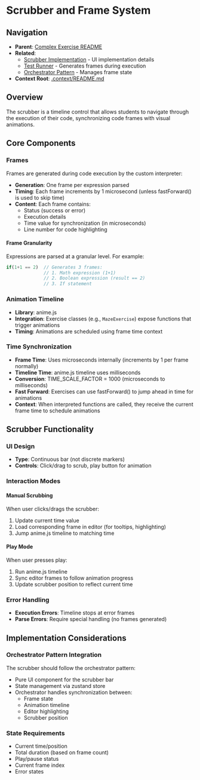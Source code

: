 # Scrubber and Frame System

## Navigation

- **Parent**: [Complex Exercise README](./README.md)
- **Related**:
  - [Scrubber Implementation](./scrubber-implementation.md) - UI implementation details
  - [Test Runner](./test-runner.md) - Generates frames during execution
  - [Orchestrator Pattern](./orchestrator-pattern.md) - Manages frame state
- **Context Root**: [.context/README.md](../README.md)

## Overview

The scrubber is a timeline control that allows students to navigate through the execution of their code, synchronizing code frames with visual animations.

## Core Components

### Frames

Frames are generated during code execution by the custom interpreter:

- **Generation**: One frame per expression parsed
- **Timing**: Each frame increments by 1 microsecond (unless fastForward() is used to skip time)
- **Content**: Each frame contains:
  - Status (success or error)
  - Execution details
  - Time value for synchronization (in microseconds)
  - Line number for code highlighting

#### Frame Granularity

Expressions are parsed at a granular level. For example:

```javascript
if(1+1 == 2)  // Generates 3 frames:
              // 1. Math expression (1+1)
              // 2. Boolean expression (result == 2)
              // 3. If statement
```

### Animation Timeline

- **Library**: anime.js
- **Integration**: Exercise classes (e.g., `MazeExercise`) expose functions that trigger animations
- **Timing**: Animations are scheduled using frame time context

### Time Synchronization

- **Frame Time**: Uses microseconds internally (increments by 1 per frame normally)
- **Timeline Time**: anime.js timeline uses milliseconds
- **Conversion**: TIME_SCALE_FACTOR = 1000 (microseconds to milliseconds)
- **Fast Forward**: Exercises can use fastForward() to jump ahead in time for animations
- **Context**: When interpreted functions are called, they receive the current frame time to schedule animations

## Scrubber Functionality

### UI Design

- **Type**: Continuous bar (not discrete markers)
- **Controls**: Click/drag to scrub, play button for animation

### Interaction Modes

#### Manual Scrubbing

When user clicks/drags the scrubber:

1. Update current time value
2. Load corresponding frame in editor (for tooltips, highlighting)
3. Jump anime.js timeline to matching time

#### Play Mode

When user presses play:

1. Run anime.js timeline
2. Sync editor frames to follow animation progress
3. Update scrubber position to reflect current time

### Error Handling

- **Execution Errors**: Timeline stops at error frames
- **Parse Errors**: Require special handling (no frames generated)

## Implementation Considerations

### Orchestrator Pattern Integration

The scrubber should follow the orchestrator pattern:

- Pure UI component for the scrubber bar
- State management via zustand store
- Orchestrator handles synchronization between:
  - Frame state
  - Animation timeline
  - Editor highlighting
  - Scrubber position

### State Requirements

- Current time/position
- Total duration (based on frame count)
- Play/pause status
- Current frame index
- Error states
